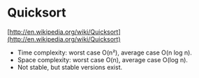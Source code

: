 # Quicksort

[http://en.wikipedia.org/wiki/Quicksort](http://en.wikipedia.org/wiki/Quicksort)

* Time complexity: worst case O(n²), average case O(n log n).
* Space complexity: worst case O(n), average case O(log n).
* Not stable, but stable versions exist.
